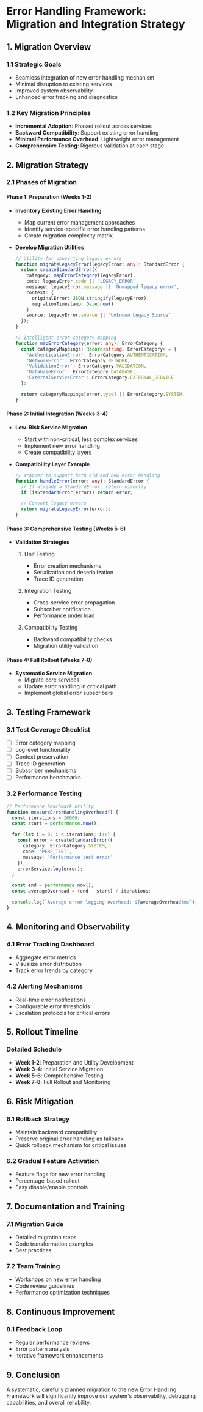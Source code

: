 # Error Handling Framework: Migration and Integration Strategy

## 1. Migration Overview

### 1.1 Strategic Goals
- Seamless integration of new error handling mechanism
- Minimal disruption to existing services
- Improved system observability
- Enhanced error tracking and diagnostics

### 1.2 Key Migration Principles
- **Incremental Adoption**: Phased rollout across services
- **Backward Compatibility**: Support existing error handling
- **Minimal Performance Overhead**: Lightweight error management
- **Comprehensive Testing**: Rigorous validation at each stage

## 2. Migration Strategy

### 2.1 Phases of Migration

#### Phase 1: Preparation (Weeks 1-2)
- **Inventory Existing Error Handling**
  - Map current error management approaches
  - Identify service-specific error handling patterns
  - Create migration complexity matrix

- **Develop Migration Utilities**
  ```typescript
  // Utility for converting legacy errors
  function migrateLegacyError(legacyError: any): StandardError {
    return createStandardError({
      category: mapErrorCategory(legacyError),
      code: legacyError.code || 'LEGACY_ERROR',
      message: legacyError.message || 'Unmapped legacy error',
      context: {
        originalError: JSON.stringify(legacyError),
        migrationTimestamp: Date.now()
      },
      source: legacyError.source || 'Unknown Legacy Source'
    });
  }

  // Intelligent error category mapping
  function mapErrorCategory(error: any): ErrorCategory {
    const categoryMappings: Record<string, ErrorCategory> = {
      'AuthenticationError': ErrorCategory.AUTHENTICATION,
      'NetworkError': ErrorCategory.NETWORK,
      'ValidationError': ErrorCategory.VALIDATION,
      'DatabaseError': ErrorCategory.DATABASE,
      'ExternalServiceError': ErrorCategory.EXTERNAL_SERVICE
    };

    return categoryMappings[error.type] || ErrorCategory.SYSTEM;
  }
  ```

#### Phase 2: Initial Integration (Weeks 3-4)
- **Low-Risk Service Migration**
  - Start with non-critical, less complex services
  - Implement new error handling
  - Create compatibility layers

- **Compatibility Layer Example**
  ```typescript
  // Wrapper to support both old and new error handling
  function handleError(error: any): StandardError {
    // If already a StandardError, return directly
    if (isStandardError(error)) return error;

    // Convert legacy errors
    return migrateLegacyError(error);
  }
  ```

#### Phase 3: Comprehensive Testing (Weeks 5-6)
- **Validation Strategies**
  1. Unit Testing
     - Error creation mechanisms
     - Serialization and deserialization
     - Trace ID generation

  2. Integration Testing
     - Cross-service error propagation
     - Subscriber notification
     - Performance under load

  3. Compatibility Testing
     - Backward compatibility checks
     - Migration utility validation

#### Phase 4: Full Rollout (Weeks 7-8)
- **Systematic Service Migration**
  - Migrate core services
  - Update error handling in critical path
  - Implement global error subscribers

## 3. Testing Framework

### 3.1 Test Coverage Checklist
- [ ] Error category mapping
- [ ] Log level functionality
- [ ] Context preservation
- [ ] Trace ID generation
- [ ] Subscriber mechanisms
- [ ] Performance benchmarks

### 3.2 Performance Testing
```typescript
// Performance benchmark utility
function measureErrorHandlingOverhead() {
  const iterations = 10000;
  const start = performance.now();

  for (let i = 0; i < iterations; i++) {
    const error = createStandardError({
      category: ErrorCategory.SYSTEM,
      code: 'PERF_TEST',
      message: 'Performance test error'
    });
    errorService.log(error);
  }

  const end = performance.now();
  const averageOverhead = (end - start) / iterations;

  console.log(`Average error logging overhead: ${averageOverhead}ms`);
}
```

## 4. Monitoring and Observability

### 4.1 Error Tracking Dashboard
- Aggregate error metrics
- Visualize error distribution
- Track error trends by category

### 4.2 Alerting Mechanisms
- Real-time error notifications
- Configurable error thresholds
- Escalation protocols for critical errors

## 5. Rollout Timeline

### Detailed Schedule
- **Week 1-2**: Preparation and Utility Development
- **Week 3-4**: Initial Service Migration
- **Week 5-6**: Comprehensive Testing
- **Week 7-8**: Full Rollout and Monitoring

## 6. Risk Mitigation

### 6.1 Rollback Strategy
- Maintain backward compatibility
- Preserve original error handling as fallback
- Quick rollback mechanism for critical issues

### 6.2 Gradual Feature Activation
- Feature flags for new error handling
- Percentage-based rollout
- Easy disable/enable controls

## 7. Documentation and Training

### 7.1 Migration Guide
- Detailed migration steps
- Code transformation examples
- Best practices

### 7.2 Team Training
- Workshops on new error handling
- Code review guidelines
- Performance optimization techniques

## 8. Continuous Improvement

### 8.1 Feedback Loop
- Regular performance reviews
- Error pattern analysis
- Iterative framework enhancements

## 9. Conclusion
A systematic, carefully planned migration to the new Error Handling Framework will significantly improve our system's observability, debugging capabilities, and overall reliability.

